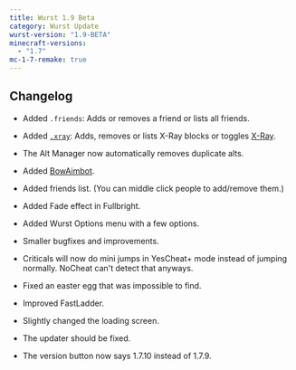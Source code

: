 ```yaml
---
title: Wurst 1.9 Beta
category: Wurst Update
wurst-version: "1.9-BETA"
minecraft-versions:
  - "1.7"
mc-1-7-remake: true
---
```

## Changelog

- Added `.friends`: Adds or removes a friend or lists all friends.

- Added [`.xray`](https://wiki.wurstclient.net/cmd/xray): Adds, removes or lists X-Ray blocks or toggles [X-Ray](https://wiki.wurstclient.net/x-ray).

- The Alt Manager now automatically removes duplicate alts.

- Added [BowAimbot](https://wiki.wurstclient.net/bowaimbot).

- Added friends list. (You can middle click people to add/remove them.)

- Added Fade effect in Fullbright.

- Added Wurst Options menu with a few options.

- Smaller bugfixes and improvements.

- Criticals will now do mini jumps in YesCheat+ mode instead of jumping normally. NoCheat can't detect that anyways.

- Fixed an easter egg that was impossible to find.

- Improved FastLadder.

- Slightly changed the loading screen.

- The updater should be fixed.

- The version button now says 1.7.10 instead of 1.7.9.
